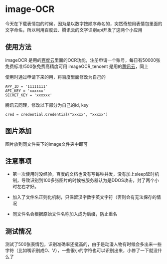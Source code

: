 # image-OCR

今天在下载表情包的时候，因为是以数字按顺序命名的，突然奇想用表情包里面的文字命名，所以利用百度云、腾讯云的文字识别api开发了这两个小应用

## 使用方法

imageOCR 是用的[百度云](https://cloud.baidu.com/)里面的OCR功能，注册申请一个账号，每日有50000张免费标准/500张免费高精度可用
imageOCR_tencent 是用的[腾讯云](https://cloud.tencent.com/)，同上

使用时通过申请下来的用，将百度里面修改为自己的

```
APP_ID = '11111111'
API_KEY = 'xxxxxx'
SECRET_KEY = 'xxxxxx'
```

腾讯云同理，修改以下部分为自己的id, key

```
cred = credential.Credential("xxxxx", "xxxxx") 
```

## 图片添加

图片放到同文件夹下的image文件夹中即可

## 注意事项

- 第一次使用时没经验，百度的文档也没有写每秒并发，没有加上sleep延时机制，导致识别到100多张图片的时候被服务器认为是DDOS攻击，封了两个小时左右才好。

- 加入了文件名正则化机制，只保留汉字数字英文字符（否则会有无法保存的情况
- 同文件名会根据原始文件名称加入成为后缀，防止重名

## 测试情况

测试了500张表情包，识别准确率还挺高的，由于是动漫人物有时候会多出来一些字符（比如嘴识别成O、V），一些很小的字符也可以识别出来，小修了一下就没什么了
